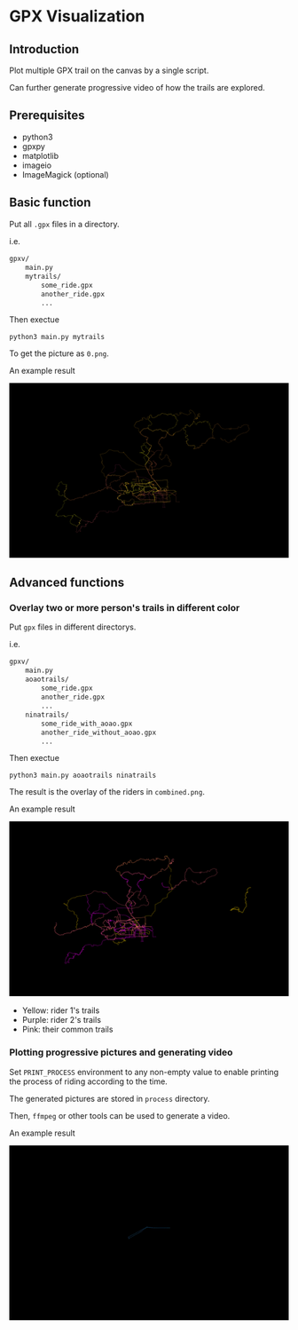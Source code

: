 GPX Visualization
===

## Introduction

Plot multiple GPX trail on the canvas by a single script.

Can further generate progressive video of how the trails are explored.

## Prerequisites

* python3
* gpxpy
* matplotlib
* imageio
* ImageMagick (optional)

## Basic function

Put all `.gpx` files in a directory. 

i.e.

```
gpxv/
    main.py
    mytrails/
        some_ride.gpx
        another_ride.gpx
        ...
```

Then exectue

```
python3 main.py mytrails
```

To get the picture as `0.png`.

An example result

![](examples/single.png)

## Advanced functions

### Overlay two or more person's trails in different color

Put `gpx` files in different directorys. 

i.e.

```
gpxv/
    main.py
    aoaotrails/
        some_ride.gpx
        another_ride.gpx
        ...
    ninatrails/
        some_ride_with_aoao.gpx
        another_ride_without_aoao.gpx
        ...
```

Then exectue

```
python3 main.py aoaotrails ninatrails
```

The result is the overlay of the riders in `combined.png`.

An example result

![](examples/comb.png)

* Yellow: rider 1's trails
* Purple: rider 2's trails
* Pink: their common trails

### Plotting progressive pictures and generating video

Set `PRINT_PROCESS` environment to any non-empty value to enable printing 
the process of riding according to the time. 

The generated pictures are stored in `process` directory.

Then, `ffmpeg` or other tools can be used to generate a video.

An example result

![](examples/animate.gif)
